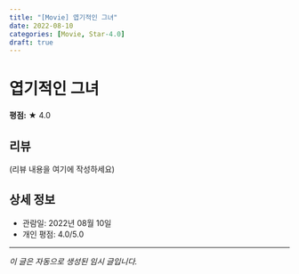 ```yaml
---
title: "[Movie] 엽기적인 그녀"
date: 2022-08-10
categories: [Movie, Star-4.0]
draft: true
---
```


# 엽기적인 그녀

**평점:** ★ 4.0

## 리뷰

(리뷰 내용을 여기에 작성하세요)

## 상세 정보

- 관람일: 2022년 08월 10일
- 개인 평점: 4.0/5.0

---

*이 글은 자동으로 생성된 임시 글입니다.*
